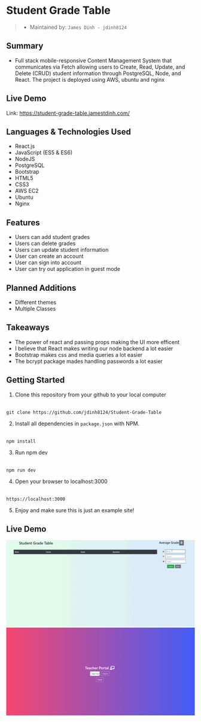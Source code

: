 # Student Grade Table

> - Maintained by: `James Dinh - jdinh8124`


## Summary
- Full stack mobile-responsive Content Management System that communicates via Fetch allowing users to Create, Read, Update, and Delete (CRUD) student information through PostgreSQL, Node, and React. The project is deployed using AWS, ubuntu and nginx

## Live Demo 
Link: https://student-grade-table.jamestdinh.com/

## Languages & Technologies Used
- React.js
- JavaScript (ES5 & ES6)
- NodeJS
- PostgreSQL
- Bootstrap
- HTML5
- CSS3
- AWS EC2
- Ubuntu
- Nginx

## Features
- Users can add student grades
- Users can delete grades
- Users can update student information
- User can create an account
- User can sign into account
- User can try out application in guest mode

## Planned Additions
- Different themes
- Multiple Classes

## Takeaways
- The power of react and passing props making the UI more efficent
- I believe that React makes writing our node backend a lot easier
- Bootstrap makes css and media queries a lot easier 
- The bcrypt package mades handling passwords a lot easier 

## Getting Started

1. Clone this repository from your github to your local computer
```

git clone https://github.com/jdinh8124/Student-Grade-Table

```
2. Install all dependencies in `package.json` with NPM.
```

npm install

```
3. Run npm dev
``` 

npm run dev

```
4. Open your browser to localhost:3000
```  

https://localhost:3000 

```
5. Enjoy and make sure this is just an example site!

## Live Demo
![Student Grade Table](sgtColor.gif)
![Student Grade Table Login](sgtColor2.gif)
